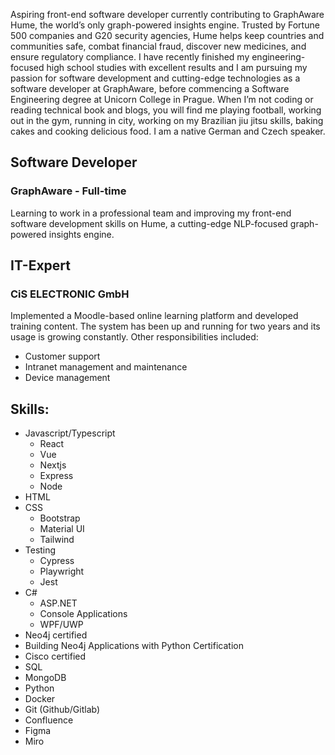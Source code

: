Aspiring front-end software developer currently contributing to GraphAware Hume, the world’s only graph-powered insights engine. Trusted by Fortune 500 companies and G20 security agencies, Hume helps keep countries and communities safe, combat financial fraud, discover new medicines, and ensure regulatory compliance.
I have recently finished my engineering-focused high school studies with excellent results and I am pursuing my passion for software development and cutting-edge technologies as a software developer at GraphAware, before commencing a Software Engineering degree at Unicorn College in Prague. 
When I’m not coding or reading technical book and blogs, you will find me playing football, working out in the gym, running in city, working on my Brazilian jiu jitsu skills, baking cakes and cooking delicious food. I am a native German and Czech speaker.

## Software Developer
### GraphAware - Full-time

Learning to work in a professional team and improving my front-end software development skills on Hume, a cutting-edge NLP-focused graph-powered insights engine.


## IT-Expert
### CiS ELECTRONIC GmbH

Implemented a Moodle-based online learning platform and developed training content. The system has been up and running for two years and its usage is growing constantly.
Other responsibilities included:
- Customer support
- Intranet management and maintenance
- Device management


## Skills:
- Javascript/Typescript
  - React
  - Vue
  - Nextjs
  - Express
  - Node
- HTML
- CSS
  - Bootstrap
  - Material UI
  - Tailwind
- Testing
  - Cypress
  - Playwright
  - Jest
- C#
  - ASP.NET
  - Console Applications
  - WPF/UWP
- Neo4j certified
- Building Neo4j Applications with Python Certification
- Cisco certified
- SQL
- MongoDB
- Python
- Docker
- Git (Github/Gitlab)
- Confluence
- Figma
- Miro
